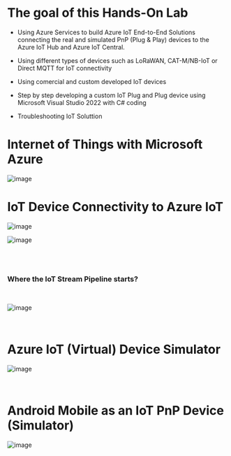 <h1>The goal of this Hands-On Lab</h1>

  
  <ul>
    <li><p>Using Azure Services to build Azure IoT End-to-End Solutions connecting the real and simulated PnP (Plug & Play) devices to the Azure IoT Hub and Azure IoT Central.</p></li>
    <li><p>Using different types of devices such as LoRaWAN, CAT-M/NB-IoT or Direct MQTT for IoT connectivity</p></li>
    <li><p>Using comercial and custom developed IoT devices</p></li>
    <li><p>Step by step developing a custom IoT Plug and Plug device using Microsoft Visual Studio 2022 with C# coding</p></li> 
    <li><p>Troubleshooting IoT Soluttion</p></li> 
   </ul>
  
  
  
  
  

<h1>Internet of Things with Microsoft Azure</h1>


![image](https://github.com/romankiss/R-IoT/assets/30365471/a008a852-cc98-450a-8ddc-be3af4d6a7d9)


<h1>IoT Device Connectivity to Azure IoT</h1>

![image](https://github.com/romankiss/R-IoT/assets/30365471/70e0096b-2084-492f-bf3f-e60df24600b1)

![image](https://github.com/romankiss/R-IoT/assets/30365471/6ad1d1d6-8c5a-4a75-b126-49a68c996226)

<br />
<br />
<h3>Where the IoT Stream Pipeline starts?</h3>
<br />

![image](https://github.com/romankiss/R-IoT/assets/30365471/2372b9c3-0fb8-443d-b302-126ae73cc4b7)


<br />
<h1>Azure IoT (Virtual) Device Simulator</h1>

![image](https://github.com/romankiss/R-IoT/assets/30365471/fcad2717-3d72-4f0f-9c95-d46cd3f50190)

<br />
<h1>Android Mobile as an IoT PnP Device (Simulator)</h1>

![image](https://github.com/romankiss/R-IoT/assets/30365471/11fbd8f6-b855-4f50-b70e-076eead0d8ec)

